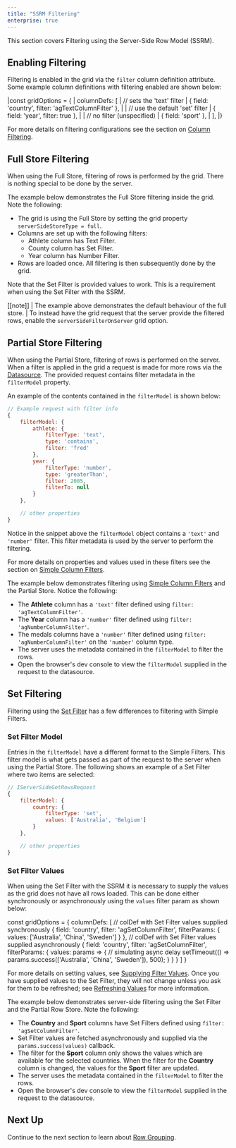 ```yaml
---
title: "SSRM Filtering"
enterprise: true
---
```


This section covers Filtering using the Server-Side Row Model (SSRM).

## Enabling Filtering

Filtering is enabled in the grid via the `filter` column definition attribute. Some example column definitions with filtering enabled are shown below:

<snippet>
|const gridOptions = {
|    columnDefs: [
|        // sets the 'text' filter
|        { field: 'country', filter: 'agTextColumnFilter' },
|
|        // use the default 'set' filter
|        { field: 'year', filter: true },
|
|        // no filter (unspecified)
|        { field: 'sport' },
|    ],
|}
</snippet>

For more details on filtering configurations see the section on [Column Filtering](/filtering/).


## Full Store Filtering

When using the Full Store, filtering of rows is performed by the grid. There is nothing special to be done by the server.

The example below demonstrates the Full Store filtering inside the grid. Note the following:

- The grid is using the Full Store by setting the grid property `serverSideStoreType = full`.
- Columns are set up with the following filters:
    - Athlete column has Text Filter.
    - County column has Set Filter.
    - Year column has Number Filter.
- Rows are loaded once. All filtering is then subsequently done by the grid.

<grid-example title='Full Store Filtering' name='full' type='generated' options='{ "enterprise": true, "modules": ["serverside","setfilter", "menu"] }'></grid-example>

Note that the Set Filter is provided values to work. This is a requirement when using the Set Filter with the SSRM.

[[note]]
| The example above demonstrates the default behaviour of the full store.
| To instead have the grid request that the server provide the filtered rows, enable the `serverSideFilterOnServer` grid option.

## Partial Store Filtering

When using the Partial Store, filtering of rows is performed on the server. When a filter is applied in the grid
a request is made for more rows via the [Datasource](/server-side-model-datasource/). The provided request
contains filter metadata in the `filterModel` property.

An example of the contents contained in the `filterModel` is shown below:

```js
// Example request with filter info
{
    filterModel: {
        athlete: {
            filterType: 'text',
            type: 'contains',
            filter: 'fred'
        },
        year: {
            filterType: 'number',
            type: 'greaterThan',
            filter: 2005,
            filterTo: null
        }
    },

    // other properties
}
```

Notice in the snippet above the `filterModel` object contains a `'text'` and `'number'` filter. This filter metadata
is used by the server to perform the filtering.

For more details on properties and values used in these filters see the section on
[Simple Column Filters](/filter-provided-simple/).

The example below demonstrates filtering using [Simple Column Filters](/filter-provided-simple/) and the
Partial Store. Notice the following:

- The **Athlete** column has a `'text'` filter defined using `filter: 'agTextColumnFilter'`.
- The **Year** column has a `'number'` filter defined using `filter: 'agNumberColumnFilter'`.
- The medals columns have a `'number'` filter defined using `filter: 'agNumberColumnFilter'` on the `'number'` column type.
- The server uses the metadata contained in the `filterModel` to filter the rows.
- Open the browser's dev console to view the `filterModel` supplied in the request to the datasource.

<grid-example title='Partial Simple' name='partial-simple' type='generated' options='{ "enterprise": true, "extras": ["alasql"], "modules": ["serverside", "menu"] }'></grid-example>

## Set Filtering

Filtering using the [Set Filter](/filter-set/) has a few differences to filtering with Simple Filters.

### Set Filter Model

Entries in the `filterModel` have a different format to the Simple Filters. This filter model is what gets passed
as part of the request to the server when using the Partial Store.
The following shows an example of a Set Filter where two items are selected:


```js
// IServerSideGetRowsRequest
{
    filterModel: {
        country: {
            filterType: 'set',
            values: ['Australia', 'Belgium']
        }
    },

    // other properties
}
```

### Set Filter Values

When using the Set Filter with the SSRM it is necessary to supply the values as the grid does not
have all rows loaded.  This can be done either synchronously or asynchronously using the `values` filter param as shown below:


<snippet spaceBetweenProperties="true">
const gridOptions = {
    columnDefs: [
        // colDef with Set Filter values supplied synchronously
        {
            field: 'country',
            filter: 'agSetColumnFilter',
            filterParams: {
                values: ['Australia', 'China', 'Sweden']
            }
        },
        // colDef with Set Filter values supplied asynchronously
        {
            field: 'country',
            filter: 'agSetColumnFilter',
            filterParams: {
                values: params => {
                    // simulating async delay
                    setTimeout(() => params.success(['Australia', 'China', 'Sweden']), 500);
                }
            }
        }
    ]
}
</snippet>

For more details on setting values, see [Supplying Filter Values](/filter-set-filter-list/#supplying-filter-values).
Once you have supplied values to the Set Filter, they will not change unless you ask for them to be refreshed;
see [Refreshing Values](/filter-set-filter-list/#refreshing-values) for more information.

The example below demonstrates server-side filtering using the Set Filter and the Partial Row Store. Note the following:

- The **Country** and **Sport** columns have Set Filters defined using `filter: 'agSetColumnFilter'`.
- Set Filter values are fetched asynchronously and supplied via the `params.success(values)` callback.
- The filter for the **Sport** column only shows the values which are available for the selected countries.
When the filter for the **Country** column is changed, the values for the **Sport** filter are updated.
- The server uses the metadata contained in the `filterModel` to filter the rows.
- Open the browser's dev console to view the `filterModel` supplied in the request to the datasource.

<grid-example title='Partial Set' name='partial-set' type='generated' options='{ "enterprise": true, "extras": ["alasql"], "modules": ["serverside", "setfilter", "menu"] }'></grid-example>

## Next Up

Continue to the next section to learn about [Row Grouping](/server-side-model-grouping/).


